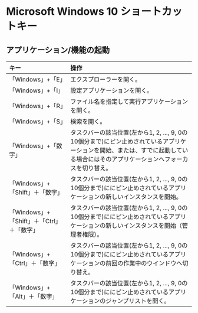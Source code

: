 # Microsoft Windows 10 ショートカットキー

## アプリケーション/機能の起動

|キー|操作|
|:---|:---|
|「Windows」+「E」|エクスプローラーを開く。|
|「Windows」+「I」|設定アプリケーションを開く。|
|「Windows」+「R」|ファイル名を指定して実行アプリケーションを開く。|
|「Windows」+「S」|検索を開く。|
|「Windows」+「数字」|タスクバーの該当位置(左から1, 2, ..., 9, 0の10個分まで)にピン止めされているアプリケーションを開始、または、すでに起動している場合にはそのアプリケーションへフォーカスを切り替え。|
|「Windows」+「Shift」＋「数字」|タスクバーの該当位置(左から1, 2, ..., 9, 0の10個分まで)ににピン止めされているアプリケーションの新しいインスタンスを開始。|
|「Windows」+「Shift」＋「Ctrl」＋「数字」|タスクバーの該当位置(左から1, 2, ..., 9, 0の10個分まで)ににピン止めされているアプリケーションの新しいインスタンスを開始（管理者権限）。|
|「Windows」+「Ctrl」＋「数字」|タスクバーの該当位置(左から1, 2, ..., 9, 0の10個分まで)ににピン止めされているアプリケーションの前回の作業中のウインドウへ切り替え。|
|「Windows」+「Alt」＋「数字」|タスクバーの該当位置(左から1, 2, ..., 9, 0の10個分まで)ににピン止めされているアプリケーションのジャンプリストを開く。|
